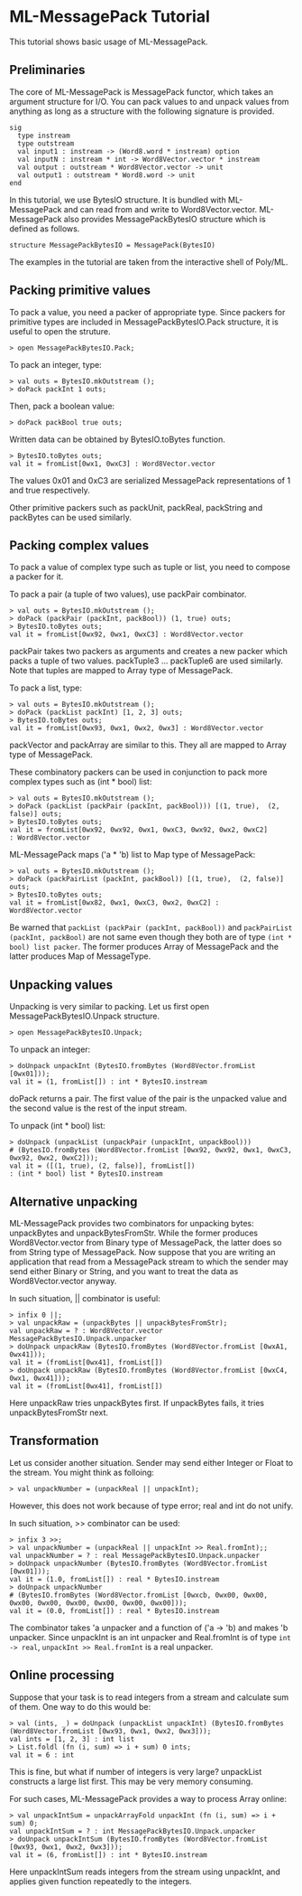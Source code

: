 ML-MessagePack Tutorial
=======================

This tutorial shows basic usage of ML-MessagePack.

## Preliminaries

The core of ML-MessagePack is MessagePack functor, which takes an argument structure for I/O.
You can pack values to and unpack values from anything as long as a structure with the following signature is provided.

    sig
      type instream
      type outstream
      val input1 : instream -> (Word8.word * instream) option
      val inputN : instream * int -> Word8Vector.vector * instream
      val output : outstream * Word8Vector.vector -> unit
      val output1 : outstream * Word8.word -> unit
    end

In this tutorial, we use BytesIO structure. It is bundled with ML-MessagePack and can read from and write to Word8Vector.vector.
ML-MessagePack also provides MessagePackBytesIO structure which is defined as follows.

    structure MessagePackBytesIO = MessagePack(BytesIO)

The examples in the tutorial are taken from the interactive shell of Poly/ML.

## Packing primitive values

To pack a value, you need a packer of appropriate type.
Since packers for primitive types are included in MessagePackBytesIO.Pack structure, it is useful to open the struture.

    > open MessagePackBytesIO.Pack;

To pack an integer, type:

    > val outs = BytesIO.mkOutstream ();
    > doPack packInt 1 outs;

Then, pack a boolean value:

    > doPack packBool true outs;

Written data can be obtained by BytesIO.toBytes function.

    > BytesIO.toBytes outs;
    val it = fromList[0wx1, 0wxC3] : Word8Vector.vector

The values 0x01 and 0xC3 are serialized MessagePack representations of 1 and true respectively.

Other primitive packers such as packUnit, packReal, packString and packBytes can be used similarly.

## Packing complex values

To pack a value of complex type such as tuple or list, you need to compose a packer for it.

To pack a pair (a tuple of two values), use packPair combinator.

    > val outs = BytesIO.mkOutstream ();
    > doPack (packPair (packInt, packBool)) (1, true) outs;
    > BytesIO.toBytes outs;
    val it = fromList[0wx92, 0wx1, 0wxC3] : Word8Vector.vector

packPair takes two packers as arguments and creates a new packer which packs a tuple of two values.
packTuple3 ... packTuple6 are used similarly.
Note that tuples are mapped to Array type of MessagePack.

To pack a list, type:

    > val outs = BytesIO.mkOutstream ();
    > doPack (packList packInt) [1, 2, 3] outs;
    > BytesIO.toBytes outs;
    val it = fromList[0wx93, 0wx1, 0wx2, 0wx3] : Word8Vector.vector

packVector and packArray are similar to this. They all are mapped to Array type of MessagePack.

These combinatory packers can be used in conjunction to pack more complex types such as (int * bool) list:

    > val outs = BytesIO.mkOutstream ();
    > doPack (packList (packPair (packInt, packBool))) [(1, true),  (2, false)] outs;
    > BytesIO.toBytes outs;
    val it = fromList[0wx92, 0wx92, 0wx1, 0wxC3, 0wx92, 0wx2, 0wxC2]
    : Word8Vector.vector

ML-MessagePack maps ('a * 'b) list to Map type of MessagePack:

    > val outs = BytesIO.mkOutstream ();
    > doPack (packPairList (packInt, packBool)) [(1, true),  (2, false)] outs;
    > BytesIO.toBytes outs;
    val it = fromList[0wx82, 0wx1, 0wxC3, 0wx2, 0wxC2] : Word8Vector.vector

Be warned that `packList (packPair (packInt, packBool))` and `packPairList (packInt, packBool)` are not same even though they both are of type `(int * bool) list packer`.
The former produces Array of MessagePack and the latter produces Map of MessageType.

## Unpacking values

Unpacking is very similar to packing. Let us first open MessagePackBytesIO.Unpack structure.

    > open MessagePackBytesIO.Unpack;

To unpack an integer:

    > doUnpack unpackInt (BytesIO.fromBytes (Word8Vector.fromList [0wx01]));
    val it = (1, fromList[]) : int * BytesIO.instream

doPack returns a pair. The first value of the pair is the unpacked value and the second value is the rest of the input stream.

To unpack (int * bool) list:

    > doUnpack (unpackList (unpackPair (unpackInt, unpackBool)))
    # (BytesIO.fromBytes (Word8Vector.fromList [0wx92, 0wx92, 0wx1, 0wxC3, 0wx92, 0wx2, 0wxC2]));
    val it = ([(1, true), (2, false)], fromList[])
    : (int * bool) list * BytesIO.instream

## Alternative unpacking

ML-MessagePack provides two combinators for unpacking bytes: unpackBytes and unpackBytesFromStr.
While the former produces Word8Vector.vector from Binary type of MessagePack, the latter does so from String type of MessagePack.
Now suppose that you are writing an application that read from a MessagePack stream to which the sender may send either Binary or String,
and you want to treat the data as Word8Vector.vector anyway.

In such situation, || combinator is useful:

    > infix 0 ||;
    > val unpackRaw = (unpackBytes || unpackBytesFromStr);
    val unpackRaw = ? : Word8Vector.vector MessagePackBytesIO.Unpack.unpacker
    > doUnpack unpackRaw (BytesIO.fromBytes (Word8Vector.fromList [0wxA1, 0wx41]));
    val it = (fromList[0wx41], fromList[])
    > doUnpack unpackRaw (BytesIO.fromBytes (Word8Vector.fromList [0wxC4, 0wx1, 0wx41]));
    val it = (fromList[0wx41], fromList[])

Here unpackRaw tries unpackBytes first. If unpackBytes fails, it tries unpackBytesFromStr next. 

## Transformation

Let us consider another situation. Sender may send either Integer or Float to the stream.
You might think as folloing:

    > val unpackNumber = (unpackReal || unpackInt);

However, this does not work because of type error; real and int do not unify.

In such situation, >> combinator can be used:

    > infix 3 >>;
    > val unpackNumber = (unpackReal || unpackInt >> Real.fromInt);;
    val unpackNumber = ? : real MessagePackBytesIO.Unpack.unpacker
    > doUnpack unpackNumber (BytesIO.fromBytes (Word8Vector.fromList [0wx01]));
    val it = (1.0, fromList[]) : real * BytesIO.instream
    > doUnpack unpackNumber
    # (BytesIO.fromBytes (Word8Vector.fromList [0wxcb, 0wx00, 0wx00, 0wx00, 0wx00, 0wx00, 0wx00, 0wx00, 0wx00]));
    val it = (0.0, fromList[]) : real * BytesIO.instream

The combinator takes 'a unpacker and a function of ('a -> 'b) and makes 'b unpacker.
Since unpackInt is an int unpacker and Real.fromInt is of type `int -> real`, `unpackInt >> Real.fromInt` is a real unpacker.

## Online processing

Suppose that your task is to read integers from a stream and calculate sum of them.
One way to do this would be:

    > val (ints, _) = doUnpack (unpackList unpackInt) (BytesIO.fromBytes (Word8Vector.fromList [0wx93, 0wx1, 0wx2, 0wx3]));
    val ints = [1, 2, 3] : int list
    > List.foldl (fn (i, sum) => i + sum) 0 ints;
    val it = 6 : int

This is fine, but what if number of integers is very large?
unpackList constructs a large list first. This may be very memory consuming.

For such cases, ML-MessagePack provides a way to process Array online:

    > val unpackIntSum = unpackArrayFold unpackInt (fn (i, sum) => i + sum) 0;
    val unpackIntSum = ? : int MessagePackBytesIO.Unpack.unpacker
    > doUnpack unpackIntSum (BytesIO.fromBytes (Word8Vector.fromList [0wx93, 0wx1, 0wx2, 0wx3]));
    val it = (6, fromList[]) : int * BytesIO.instream

Here unpackIntSum reads integers from the stream using unpackInt, and applies given function repeatedly to the integers.
